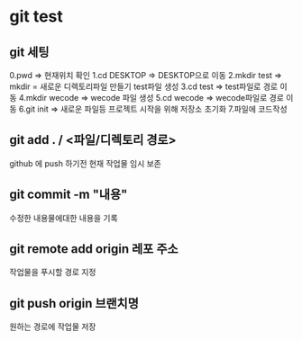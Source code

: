 # git test

## git 세팅
0.pwd           => 현재위치 확인 
1.cd DESKTOP    => DESKTOP으로 이동
2.mkdir test    => mkdir = 새로운 디렉토리파일 만들기 test파일 생성
3.cd test       => test파일로 경로 이동
4.mkdir wecode  => wecode 파일 생성
5.cd wecode     => wecode파일로 경로 이동
6.git init      => 새로운 파일등 프로젝트 시작을 위해 저장소 초기화
7.파일에 코드작성

## git add . / <파일/디렉토리 경로>

github 에 push 하기전 현재 작업물 임시 보존

## git commit -m "내용"

수정한 내용물에대한 내용을 기록

## git remote add origin 레포 주소

작업물을 푸시할 경로 지정

## git push origin 브랜치명

원하는 경로에 작업물 저장